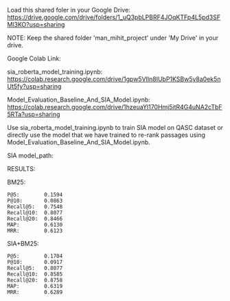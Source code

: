 Load this shared foler in your Google Drive: https://drive.google.com/drive/folders/1_uQ3pbLPBRF4JOqKTFp4L5pd3SFMl3KO?usp=sharing

NOTE: Keep the shared folder 'man_mihit_project' under 'My Drive' in your drive.

Google Colab Link:

sia_roberta_model_training.ipynb: https://colab.research.google.com/drive/1gpw5VIln8IUbP1KSBw5y8a0ek5nUt5fy?usp=sharing

Model_Evaluation_Baseline_And_SIA_Model.ipynb: https://colab.research.google.com/drive/1hzeuaYl170Hmj5itR4G4uNA2cTbF5RTa?usp=sharing

Use sia_roberta_model_training.ipynb to train SIA model on QASC dataset or directly use the model that we have trained to re-rank passages using Model_Evaluation_Baseline_And_SIA_Model.ipynb.

SIA model_path: 

RESULTS:

  BM25:
  
    P@5:        0.1594  
    P@10:       0.0863
    Recall@5:   0.7548
    Recall@10:  0.8077
    Recall@20:  0.8466
    MAP:        0.6130
    MRR:        0.6123
    
  SIA+BM25: 
  
    P@5:        0.1704
    P@10:       0.0917
    Recall@5:   0.8077
    Recall@10:  0.8585
    Recall@20:  0.8758
    MAP:        0.6319
    MRR:        0.6289
